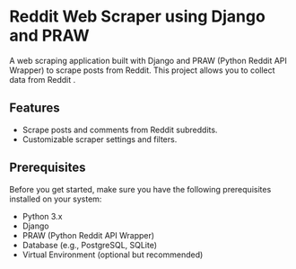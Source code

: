 # Reddit Web Scraper using Django and PRAW

A web scraping application built with Django and PRAW (Python Reddit API Wrapper) to scrape posts from Reddit. This project allows you to collect data from Reddit .



## Features

- Scrape posts and comments from Reddit subreddits.
- Customizable scraper settings and filters.

## Prerequisites

Before you get started, make sure you have the following prerequisites installed on your system:

- Python 3.x
- Django
- PRAW (Python Reddit API Wrapper)
- Database (e.g., PostgreSQL, SQLite)
- Virtual Environment (optional but recommended)

